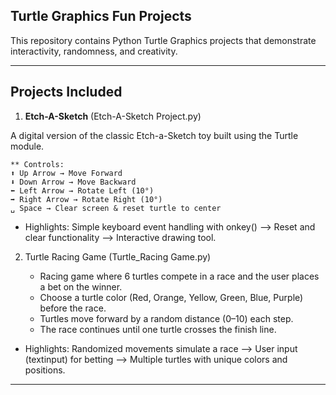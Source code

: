 ## Turtle Graphics Fun Projects

This repository contains Python Turtle Graphics projects that demonstrate interactivity, randomness, and creativity.

---

## Projects Included
1. **Etch-A-Sketch** (Etch-A-Sketch Project.py)

A digital version of the classic Etch-a-Sketch toy built using the Turtle module.

    ** Controls:
    ⬆️ Up Arrow → Move Forward
    ⬇️ Down Arrow → Move Backward
    ⬅️ Left Arrow → Rotate Left (10°)
    ➡️ Right Arrow → Rotate Right (10°)
    ␣ Space → Clear screen & reset turtle to center

* Highlights: Simple keyboard event handling with onkey() --> Reset and clear functionality --> Interactive drawing tool.

2. Turtle Racing Game (Turtle_Racing Game.py)

   * Racing game where 6 turtles compete in a race and the user places a bet on the winner.
   * Choose a turtle color (Red, Orange, Yellow, Green, Blue, Purple) before the race.
   * Turtles move forward by a random distance (0–10) each step.
   * The race continues until one turtle crosses the finish line.

* Highlights: Randomized movements simulate a race --> User input (textinput) for betting --> Multiple turtles with unique colors 
                  and positions.

---